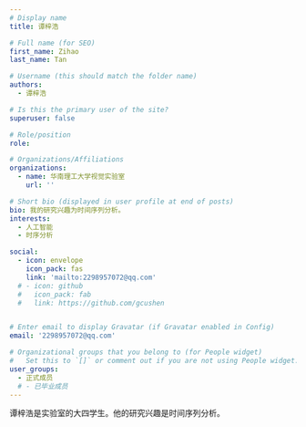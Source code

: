 ```yaml
---
# Display name
title: 谭梓浩

# Full name (for SEO)
first_name: Zihao
last_name: Tan

# Username (this should match the folder name)
authors:
  - 谭梓浩

# Is this the primary user of the site?
superuser: false

# Role/position
role: 

# Organizations/Affiliations
organizations:
  - name: 华南理工大学视觉实验室
    url: ''

# Short bio (displayed in user profile at end of posts)
bio: 我的研究兴趣为时间序列分析。
interests:
  - 人工智能
  - 时序分析

social:
  - icon: envelope
    icon_pack: fas
    link: 'mailto:2298957072@qq.com'
  # - icon: github
  #   icon_pack: fab
  #   link: https://github.com/gcushen


# Enter email to display Gravatar (if Gravatar enabled in Config)
email: '2298957072@qq.com'

# Organizational groups that you belong to (for People widget)
#   Set this to `[]` or comment out if you are not using People widget.
user_groups:
  - 正式成员
  # - 已毕业成员
---
```


谭梓浩是实验室的大四学生。他的研究兴趣是时间序列分析。
